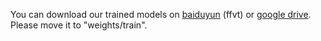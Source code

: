 You can download our trained models on [baiduyun](https://pan.baidu.com/s/1NTEtPBrGtw7Ptlad8doZzw?pwd=ffvt) (ffvt) or [google drive](https://drive.google.com/drive/folders/1N3cszrA8i6FY196oCO8S4qVhn4V8filD?usp=sharing). Please move it to "weights/train".